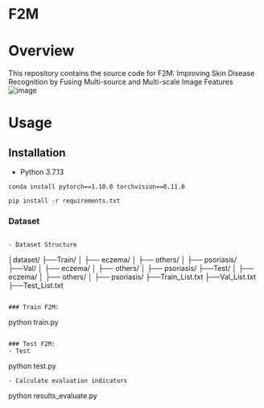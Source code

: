 # F2M

# Overview
This repository contains the source code for F2M: Improving Skin Disease Recognition by Fusing Multi-source and Multi-scale Image Features
![image](https://github.com/Wang-XingYi/RejoinViG/blob/main/Images/network.jpg)

# Usage

## Installation 
- Python 3.7.13
```
conda install pytorch==1.10.0 torchvision==0.11.0
```
```
pip install -r requirements.txt
```
### Dataset
```

- Dataset Structure
```
│dataset/
├──Train/
│  ├── eczema/
│  ├── others/
│  ├── psoriasis/
├──Val/
│  ├── eczema/
│  ├── others/
│  ├── psoriasis/
├──Test/
│  ├── eczema/
│  ├── others/
│  ├── psoriasis/
├──Train_List.txt
├──Val_List.txt
├──Test_List.txt
```

### Train F2M:
```
python train.py
```

### Test F2M:
- Test
```
python test.py
```
- Calculate evaluation indicators
```
python results_evaluate.py
```

